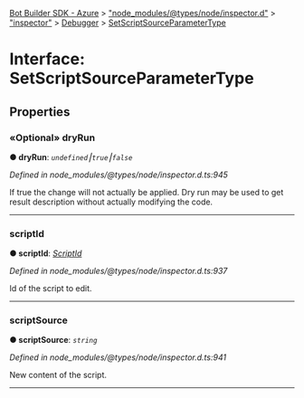[Bot Builder SDK - Azure](../README.md) > ["node_modules/@types/node/inspector.d"](../modules/_node_modules__types_node_inspector_d_.md) > ["inspector"](../modules/_node_modules__types_node_inspector_d_._inspector_.md) > [Debugger](../modules/_node_modules__types_node_inspector_d_._inspector_.debugger.md) > [SetScriptSourceParameterType](../interfaces/_node_modules__types_node_inspector_d_._inspector_.debugger.setscriptsourceparametertype.md)



# Interface: SetScriptSourceParameterType


## Properties
<a id="dryrun"></a>

### «Optional» dryRun

**●  dryRun**:  *`undefined`⎮`true`⎮`false`* 

*Defined in node_modules/@types/node/inspector.d.ts:945*



If true the change will not actually be applied. Dry run may be used to get result description without actually modifying the code.




___

<a id="scriptid"></a>

###  scriptId

**●  scriptId**:  *[ScriptId](../modules/_node_modules__types_node_inspector_d_._inspector_.runtime.md#scriptid)* 

*Defined in node_modules/@types/node/inspector.d.ts:937*



Id of the script to edit.




___

<a id="scriptsource"></a>

###  scriptSource

**●  scriptSource**:  *`string`* 

*Defined in node_modules/@types/node/inspector.d.ts:941*



New content of the script.




___


